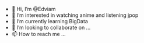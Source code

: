 - 👋 Hi, I’m @Edviam
- 👀 I’m interested in watching anime and listening jpop
- 🌱 I’m currently learning BigData
- 💞️ I’m looking to collaborate on ...
- 📫 How to reach me ...

<!---
Edviam/Edviam is a ✨ special ✨ repository because its `README.md` (this file) appears on your GitHub profile.
You can click the Preview link to take a look at your changes.
--->
